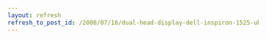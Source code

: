 ```yaml
---
layout: refresh
refresh_to_post_id: /2008/07/16/dual-head-display-dell-inspiron-1525-ubuntu
---
```

